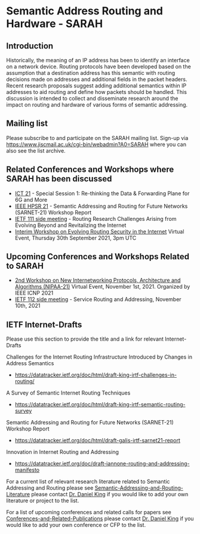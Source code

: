 # Semantic Address Routing and Hardware - SARAH

## Introduction
Historically, the meaning of an IP address has been to identify an interface on a network device. Routing protocols have been developed based on the assumption that a destination address has this semantic with routing decisions made on addresses and additional fields in the packet headers. Recent research proposals suggest adding additional semantics within IP addresses to aid routing and define how packets should be handled. This discussion is intended to collect and disseminate research around the impact on routing and hardware of various forms of semantic addressing.

## Mailing list
Please subscribe to and participate on the SARAH mailing list.
Sign-up via https://www.jiscmail.ac.uk/cgi-bin/webadmin?A0=SARAH where you can also see the list archive.

## Related Conferences and Workshops where SARAH has been discussed
* [ICT 21](https://github.com/danielkinguk/sarah/tree/main/conferences/ICT21) - Special Session 1: Re-thinking the Data & Forwarding Plane for 6G and More 
* [IEEE HPSR 21](https://github.com/danielkinguk/sarah/tree/main/conferences/sarnet-21) - Semantic Addressing and Routing for Future Networks (SARNET-21) Workshop Report
* [IETF 111 side meeting](https://github.com/danielkinguk/sarah/tree/main/IETF-111) - Routing Research Challenges Arising from Evolving Beyond and Revitalizing the Internet
* [Interim Workshop on Evolving Routing Security in the Internet](https://github.com/danielkinguk/sarah/edit/main/conferences/security-workshop) Virtual Event, Thursday 30th September 2021, 3pm UTC
 
## Upcoming Conferences and Workshops Related to SARAH
* [2nd Workshop on New Internetworking Protocols, Architecture and Algorithms (NIPAA-21)](https://nipaa21.wordpress.com/) Virtual Event, November 1st, 2021. Organized by IEEE ICNP 2021
* [IETF 112 side meeting](https://github.com/danielkinguk/sarah/tree/main/conferences/ietf-112) - Service Routing and Addressing, November 10th, 2021

## IETF Internet-Drafts
Please use this section to provide the title and a link for relevant Internet-Drafts

Challenges for the Internet Routing Infrastructure Introduced by Changes in Address Semantics
* https://datatracker.ietf.org/doc/html/draft-king-irtf-challenges-in-routing/

A Survey of Semantic Internet Routing Techniques
* https://datatracker.ietf.org/doc/html/draft-king-irtf-semantic-routing-survey

Semantic Addressing and Routing for Future Networks (SARNET-21) Workshop Report
* https://datatracker.ietf.org/doc/html/draft-galis-irtf-sarnet21-report

Innovation in Internet Routing and Addressing
* https://datatracker.ietf.org/doc/draft-iannone-routing-and-addressing-manifesto

For a current list of relevant research literature related to Semantic Addressing and Routing please see [Semantic-Addressing-and-Routing-Literature](https://github.com/danielkinguk/sarah/wiki/Semantic-Addressing-and-Routing-Literature) please contact [Dr. Daniel King](mailto:d.king@lancaster.ac.uk?subject=[GitHub]%20SARAH%20Literature) if you would like to add your own literature or project to the list.

For a list of upcoming conferences and related calls for papers see [Conferences-and-Related-Publications](https://github.com/danielkinguk/sarah/wiki/Conferences-and-Related-Publications) please contact [Dr. Daniel King](mailto:d.king@lancaster.ac.uk?subject=[GitHub]%20SARAH%20Literature) if you would like to add your own conference or CFP to the list.
